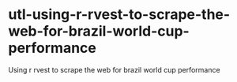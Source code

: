# utl-using-r-rvest-to-scrape-the-web-for-brazil-world-cup-performance
Using r rvest to scrape the web for brazil world cup performance
